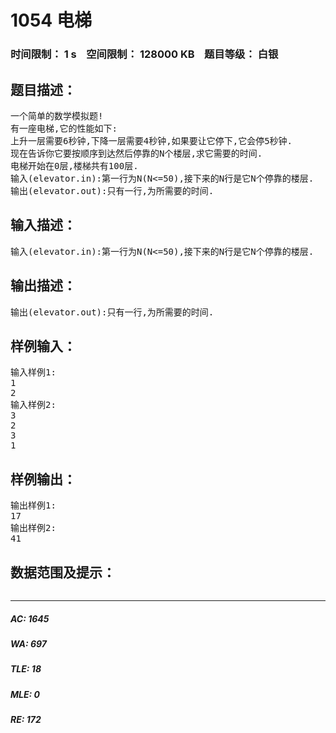 # 1054 电梯   
### 时间限制： 1 s&nbsp;&nbsp;&nbsp;&nbsp;空间限制： 128000 KB&nbsp;&nbsp;&nbsp;&nbsp;题目等级： 白银  
## 题目描述：  

<pre>
一个简单的数学模拟题!
有一座电梯,它的性能如下:
上升一层需要6秒钟,下降一层需要4秒钟,如果要让它停下,它会停5秒钟.
现在告诉你它要按顺序到达然后停靠的N个楼层,求它需要的时间.
电梯开始在0层,楼梯共有100层.
输入(elevator.in):第一行为N(N<=50),接下来的N行是它N个停靠的楼层.
输出(elevator.out):只有一行,为所需要的时间.
</pre>
  
  
## 输入描述：  

<pre>
输入(elevator.in):第一行为N(N<=50),接下来的N行是它N个停靠的楼层.
</pre>
  
  
## 输出描述：  

<pre>
输出(elevator.out):只有一行,为所需要的时间.
</pre>
  
  
## 样例输入：  

<pre>
输入样例1:
1
2
输入样例2:
3
2
3
1
</pre>
  
  
## 样例输出：  

<pre>
输出样例1:
17
输出样例2:
41
</pre>
  
  
## 数据范围及提示：  

<pre>
</pre>
  
  
***  

##### AC: 1645  
##### WA: 697  
##### TLE: 18  
##### MLE: 0  
##### RE: 172  
